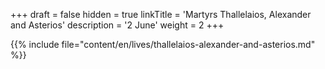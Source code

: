 +++
draft = false
hidden = true
linkTitle = 'Martyrs Thallelaios, Alexander and Asterios'
description = '2 June'
weight = 2
+++

{{% include file="content/en/lives/thallelaios-alexander-and-asterios.md" %}}

